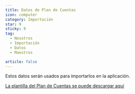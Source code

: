 ```yaml
---
title: Datos de Plan de Cuentas
icon: computer
category: Importación
star: 9
sticky: 9
tag:
  - Nosotros
  - Importación
  - Datos
  - Maestros

article: false
---
```


Estos datos serán usados para importarlos en la aplicación.

[La plantilla del Plan de Cuentas se puede descargar aquí](/assets/files/Plan_de_Cuentas.xlsx)